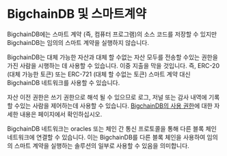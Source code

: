 <!--
Copyright © 2020 Interplanetary Database Association e.V.,
BigchainDB and IPDB software contributors.
SPDX-License-Identifier: (Apache-2.0 AND CC-BY-4.0)
Code is Apache-2.0 and docs are CC-BY-4.0
-->

BigchainDB 및 스마트계약
==============================

BigchainDB에는 스마트 계약 (즉, 컴퓨터 프로그램)의 소스 코드를 저장할 수 있지만 BigchainDB는 임의의 스마트 계약을 실행하지 않습니다.

BigchainDB는 대체 가능한 자산과 대체 할 수없는 자산 모두를 전송할 수있는 권한을 가진 사람을 시행하는 데 사용할 수 있습니다. 이중 지출을 막을 것입니다. 즉, ERC-20 (대체 가능한 토큰) 또는 ERC-721 (대체 할 수없는 토큰) 스마트 계약 대신 BigchainDB 네트워크를 사용할 수 있습니다.

자산 이전 권한은 쓰기 권한으로 해석 될 수 있으므로 로그, 저널 또는 감사 내역에 기록 할 수있는 사람을 제어하는데 사용할 수 있습니다. [BigchainDB의 사용 권한](https://github.com/corechaindb/corechaindb/blob/master/docs/root/source/korean/permissions-ko.md)에 대한 자세한 내용은 페이지에서 확인하십시오.

BigchainDB 네트워크는 oracles 또는 체인 간 통신 프로토콜을 통해 다른 블록 체인 네트워크에 연결할 수 있습니다. 이는 BigchainDB를 다른 블록 체인을 사용하여 임의의 스마트 계약을 실행하는 솔루션의 일부로 사용할 수 있음을 의미합니다.
